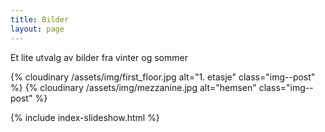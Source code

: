 ```yaml
---
title: Bilder
layout: page
---
```

Et lite utvalg av bilder fra vinter og sommer

{% cloudinary /assets/img/first_floor.jpg alt="1. etasje" class="img--post" %}
{% cloudinary /assets/img/mezzanine.jpg alt="hemsen" class="img--post" %}

{% include index-slideshow.html %}
